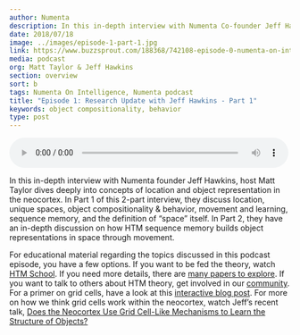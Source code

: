 ```yaml
---
author: Numenta
description: In this in-depth interview with Numenta Co-founder Jeff Hawkins, host Matt Taylor dives deeply into concepts of location and object representation in the neocortex. In Part 1 of this 2-part interview, they discuss location, unique spaces, object compositionality & behavior, movement and learning, sequence memory, and the definition of “space” itself.
date: 2018/07/18
image: ../images/episode-1-part-1.jpg
link: https://www.buzzsprout.com/188368/742108-episode-0-numenta-on-intelligence-trailer
media: podcast
org: Matt Taylor & Jeff Hawkins
section: overview
sort: b
tags: Numenta On Intelligence, Numenta podcast
title: "Episode 1: Research Update with Jeff Hawkins - Part 1"
keywords: object compositionality, behavior
type: post
---
```


<audio controls preload="metadata" style=" width:500px;"> <source src="https://www.buzzsprout.com/188368/742108-episode-0-numenta-on-intelligence-trailer.mp3" type="audio/mpeg">Your browser does not support the audio element. </audio>

In this in-depth interview with Numenta founder Jeff Hawkins, host Matt Taylor dives deeply into concepts of location and object representation in the neocortex. In Part 1 of this 2-part interview, they discuss location, unique spaces, object compositionality & behavior, movement and learning, sequence memory, and the definition of “space” itself. In Part 2, they have an in-depth discussion on how HTM sequence memory builds object representations in space through movement.

For educational material regarding the topics discussed in this podcast episode, you have a few options. If you want to be fed the theory, watch [HTM School](https://numenta.org/htm-school/). If you need more details, there are [many papers to explore](https://numenta.com/neuroscience-research/research-publications/papers/). If you want to talk to others about HTM theory, get involved in our [community](https://discourse.numenta.org/). For a primer on grid cells, have a look at this [interactive blog post](https://numenta.com/blog/2018/05/25/how-grid-cells-map-space/). For more on how we think grid cells work within the neocortex, watch Jeff’s recent talk, [Does the Neocortex Use Grid Cell-Like Mechanisms to Learn the Structure of Objects?](https://numenta.com/resources/papers-videos-and-more/jeff-hawkins-simons-institute-talk/)
